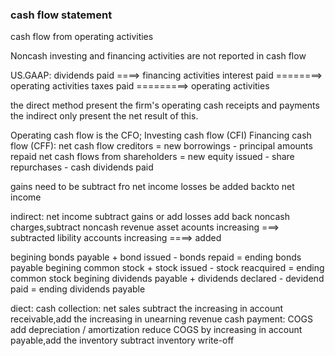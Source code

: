### cash flow statement

cash flow from operating activities


Noncash investing and financing activities are not reported in cash flow

US.GAAP:
	dividends paid ====> financing activities
	interest paid ========>  operating activities
	taxes paid =========>  operating activities

the direct method present the firm's operating cash receipts and payments
the indirect only present the net result of this.

Operating cash flow is the CFO;
Investing cash flow (CFI)
Financing cash flow (CFF):
	net cash flow creditors = new borrowings - principal amounts repaid
	net cash flows from shareholders = new equity issued - share repurchases - cash dividends paid

gains need to be subtract fro net income 
losses be added backto net income

indirect:
	net income
	subtract gains or add losses 
	add back noncash charges,subtract noncash revenue
		asset acounts increasing ===> subtracted
		libility accounts increasing ====> added

begining bonds payable + bond issued - bonds repaid = ending bonds payable
begining common stock + stock issued - stock reacquired = ending common stock
begining dividends payable + dividends declared - devidend paid = ending dividends payable

diect:
	cash collection:
		net sales
		subtract the increasing in account receivable,add the increasing in unearning revenue
	cash payment:
		COGS
		add depreciation / amortization
		reduce COGS by increasing in account payable,add the inventory
		subtract inventory write-off






